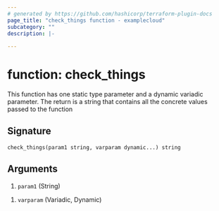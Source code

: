 ```yaml
---
# generated by https://github.com/hashicorp/terraform-plugin-docs
page_title: "check_things function - examplecloud"
subcategory: ""
description: |-
  
---
```


# function: check_things

This function has one static type parameter and a dynamic variadic parameter. The return is a string that contains all the concrete values passed to the function



## Signature

<!-- signature generated by tfplugindocs -->
```text
check_things(param1 string, varparam dynamic...) string
```

## Arguments

<!-- arguments generated by tfplugindocs -->
1. `param1` (String) 
<!-- variadic argument generated by tfplugindocs -->
1. `varparam` (Variadic, Dynamic) 

